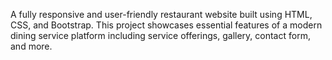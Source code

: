 A fully responsive and user-friendly restaurant website built using HTML, CSS, and Bootstrap. This project showcases essential features of a modern dining service platform including service offerings, gallery, contact form, and more.
